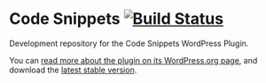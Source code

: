 # Code Snippets [![Build Status](https://api.travis-ci.org/sheabunge/code-snippets.svg?branch=develop)](https://travis-ci.org/sheabunge/code-snippets)

Development repository for the Code Snippets WordPress Plugin.

You can [read more about the plugin on its WordPress.org page](https://wordpress.org/plugins/code-snippets), and download the [latest stable version](https://downloads.wordpress.org/plugin/code-snippets.latest-stable.zip).

